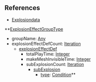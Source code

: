 ## References
  * [Explosiondata](RebellionExplosiondata.md)

**[ExplosionEffectGroupType](RebellionExplosionEffectGroupType.md)
  * groupName: [Any](Any.md)
  * explosionEffectDefCount: [Iteration](Iteration.md)
    * [explosionEffectDef](RebellionexplosionEffectDef.md)
      * totalPlayTime: [Integer](Integer.md)
      * makeMeshInvisibleTime: [Integer](Integer.md)
      * subExplosionCount: [Iteration](Iteration.md)
        * [subExplosion](RebellionsubExplosion.md)
          * [type](Rebelliontype.md): [Condition](Condition.md)**
